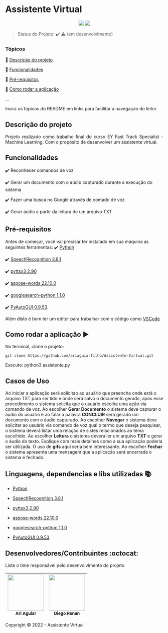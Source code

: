 <h1>Assistente Virtual</h1> 

<p align="center">
  <img src="http://img.shields.io/static/v1?label=Python&message=3.8&color=red&style=for-the-badge&logo=python"/>
  <img src="http://img.shields.io/static/v1?label=STATUS&message=EM%20DESENVOLVIMENTO&color=RED&style=for-the-badge"/
</p>

> Status do Projeto: :heavy_check_mark: :warning: (em desenvolvimento)

### Tópicos 

:small_blue_diamond: [Descrição do projeto](#descrição-do-projeto)

:small_blue_diamond: [Funcionalidades](#funcionalidades)

:small_blue_diamond: [Pré-requisitos](#pré-requisitos)

:small_blue_diamond: [Como rodar a aplicação](#como-rodar-a-aplicação-arrow_forward)

... 

Insira os tópicos do README em links para facilitar a navegação do leitor

## Descrição do projeto 

<p align="justify">
  Projeto realizado como trabalho final do curso EY Fast Track Specialist - Machine Learning.
  Com o propósito de desenvolver um assistente virtual.
</p>

## Funcionalidades

:heavy_check_mark: Reconhecer comandos de voz  

:heavy_check_mark: Gerar um documento com o aúdio capturado durante a execução do sistema  

:heavy_check_mark: Fazer uma busca no Google através de comado de voz  

:heavy_check_mark: Gerar áudio a partir da leitura de um arquivo TXT

## Pré-requisitos

Antes de começar, você vai precisar ter instalado em sua máquina as seguintes ferramentas:
:heavy_check_mark: [Python](https://docs.python.org/3.8/)

:heavy_check_mark: [SpeechRecognition 3.8.1](https://pypi.org/project/SpeechRecognition/)

:heavy_check_mark: [pyttsx3 2.90](https://pypi.org/project/pyttsx3/)

:heavy_check_mark: [aspose-words 22.10.0](https://pypi.org/project/aspose-words/)

:heavy_check_mark: [googlesearch-python 1.1.0](https://pypi.org/project/googlesearch-python/)

:heavy_check_mark: [PyAutoGUI 0.9.53](https://pypi.org/project/PyAutoGUI/). 

Além disto é bom ter um editor para trabalhar com o código como [VSCode](https://code.visualstudio.com/)


## Como rodar a aplicação :arrow_forward:

No terminal, clone o projeto: 

```
git clone https://github.com/ariaguiarfilho/Assistente-Virtual.git
```
Execute: python3 assistente.py



## Casos de Uso

Ao iniciar a aplicação será solicitao ao usuário que preencha onde está o arquivo TXT para ser lido e onde será salvo o documento gerado, após esse procedimento o sistema solicita que o usuário escolha uma ação via comando de voz. 
Ao escolher **Gerar Documento** o sistema deve capturar o áudio do usuário e ao falar a palavra **CONCLUIR** será gerado um documento com o áudio capturado.
Ao escolher **Navegar** o sistema deve solicitar ao usuário via comando de voz qual o termo que deseja pesquisar, o sistema deverá listar uma relação de sistes relacionados ao tema escolhido.
Ao escolher **Leitura** o sistema deverá ler um arquivo **TXT** e gerar o áudio do texto.
Explique com mais detalhes como a sua aplicação poderia ser utilizada. O uso de **gifs** aqui seria bem interessante. 
Ao escolher **Fechar** o sistema apresenta uma mensagem que a aplicação será encerrada o sistema é fechado.

## Linguagens, dependencias e libs utilizadas :books:

- [Python](https://docs.python.org/3.8/)

- [SpeechRecognition 3.8.1](https://pypi.org/project/SpeechRecognition/)

- [pyttsx3 2.90](https://pypi.org/project/pyttsx3/)

- [aspose-words 22.10.0](https://pypi.org/project/aspose-words/)

- [googlesearch-python 1.1.0](https://pypi.org/project/googlesearch-python/)

- [PyAutoGUI 0.9.53](https://pypi.org/project/PyAutoGUI/). 



## Desenvolvedores/Contribuintes :octocat:

Liste o time responsável pelo desenvolvimento do projeto



| [<img src="https://avatars.githubusercontent.com/u/79552007?s=400&u=071f7791bb03f8e102d835bdb9c2f0d3d24e8a34&v=4" width=115><br><sub>Ari Aguiar</sub>](https://github.com/ariaguiarfilho) |  [<img src="https://media-exp1.licdn.com/dms/image/C4E03AQHOGY2PGnMmng/profile-displayphoto-shrink_200_200/0/1516944394021?e=1671667200&v=beta&t=S4Ib3WhlW-QiXdmh9AB2-E0mu5Vmgdm2IqgECXmamyk" width=115><br><sub>Diego Renan</sub>](https://www.linkedin.com/in/diego-renan-bruno-48194484/) |
| :---: | :---: 

Copyright :copyright: 2022 - Assistente Virtual
